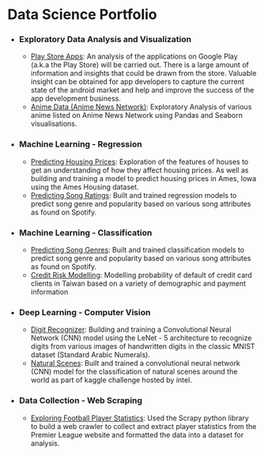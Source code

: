 # Data Science Portfolio
- ### Exploratory Data Analysis and Visualization
    - [Play Store Apps](https://github.com/innomvula/Data-Science-Portfolio/blob/main/Exploratory%20Analysis%20of%20Playstore%20Apps.ipynb): An analysis of the applications on Google Play (a.k.a the Play Store) will be carried out. There is a large amount of information and insights that could be drawn from the store. Valuable insight can be obtained for app developers to capture the current state of the android market and help and improve the success of the app development business.
    - [Anime Data (Anime News Network)](https://github.com/innomvula/Data-Science-Portfolio/blob/main/Exploratory%20Analysis%20of%20Anime%20Data.ipynb): Exploratory Analysis of various anime listed on Anime News Network using Pandas and Seaborn visualisations.
    
- ### Machine Learning - Regression
    - [Predicting Housing Prices](https://github.com/innomvula/Data-Science-Portfolio/blob/main/Housing%20Prices%20Kaggle%20Challenge.ipynb): Exploration of the features of houses to get an understanding of how they affect housing prices. As well as building and training a model to predict housing prices in Ames, Iowa using the Ames Housing dataset.
    - [Predicting Song Ratings](https://github.com/innomvula/Data-Science-Portfolio/blob/main/Spotify_regression_Code.ipynb): Built and trained regression models to predict song genre and popularity based on various song attributes as found on Spotify.
-  ### Machine Learning - Classification
   - [Predicting Song Genres](https://github.com/innomvula/Data-Science-Portfolio/blob/main/Spotify_classification_code_ensemble_Learning.ipynb): Built and trained classification models to predict song genre and popularity based on various song attributes as found on Spotify.
   - [Credit Risk Modelling](https://github.com/innomvula/Data-Science-Portfolio/blob/main/Credit%20risk%20modelling%20-%20Predictive%20Models%20(BASE).ipynb): Modelling probability of default of credit card clients in Taiwan based on a variety of demographic and payment information
 
- ### Deep Learning - Computer Vision
    - [Digit Recognizer](https://github.com/innomvula/Data-Science-Portfolio/blob/main/Image%20Classifier%20(MNIST)%20LeNet%20-%205.ipynb): Building and training a Convolutional Neural Network (CNN) model using the LeNet - 5 architecture to recognize digits from various images of handwritten digits in the classic MNIST dataset (Standard Arabic Numerals).
    - [Natural Scenes](https://github.com/innomvula/Data-Science-Portfolio/blob/main/intel-classification-natural-scenes.ipynb): Built and trained a convolutional neural network (CNN) model for the classification of natural scenes around the world as part of kaggle challenge hosted by intel.
    
- ### Data Collection - Web Scraping
    - [Exploring Football Player Statistics](https://github.com/innomvula/Data-Science-Portfolio/blob/main/Web%20Scraping%20with%20Scrapy%20-%20Football%20Player%20Statistics.ipynb): Used the Scrapy python library to build a web crawler to collect and extract player statistics from the Premier League website and formatted the data into a dataset for analysis.
